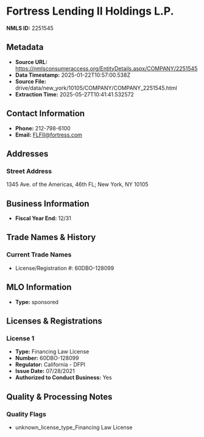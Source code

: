 # Fortress Lending II Holdings L.P.

**NMLS ID:** 2251545

## Metadata
- **Source URL:** https://nmlsconsumeraccess.org/EntityDetails.aspx/COMPANY/2251545
- **Data Timestamp:** 2025-01-22T10:57:00.538Z
- **Source File:** drive/data/new_york/10105/COMPANY/COMPANY_2251545.html
- **Extraction Time:** 2025-05-27T10:41:41.532572

## Contact Information
- **Phone:** 212-798-6100
- **Email:** FLFII@fortress.com

## Addresses
### Street Address
1345 Ave. of the Americas, 46th FL; New York, NY 10105

## Business Information
- **Fiscal Year End:** 12/31

## Trade Names & History
### Current Trade Names
- License/Registration #: 60DBO-128099

## MLO Information
- **Type:** sponsored

## Licenses & Registrations

### License 1
- **Type:** Financing Law License
- **Number:** 60DBO-128099
- **Regulator:** California - DFPI
- **Issue Date:** 07/28/2021
- **Authorized to Conduct Business:** Yes

## Quality & Processing Notes
### Quality Flags
- unknown_license_type_Financing Law License
